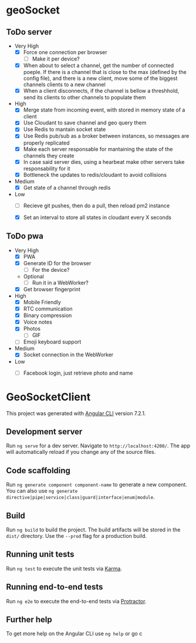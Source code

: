 # geoSocket

## ToDo server
- Very High
	- [x] Force one connection per browser
		- [ ] Make it per device?
	- [x] When about to select a channel, get the number of connected poeple. If there is a channel that is close to the max (defined by the config file), and there is a new client, move some of the biggest channels clients to a new channel
	- [x] When a client disconnects, if the channel is bellow a threshhold, send its clients to other channels to populate them
- High
	- [x] Merge state from incoming event, with stored in memory state of a client
	- [x] Use Cloudant to save channel and geo query them
	- [x] Use Redis to mantain socket state
	- [x] Use Redis pub/sub as a broker between instances, so messages are properly replicated
	- [x] Make each server responsable for mantaining the state of the channels they create
	- [x] In case said server dies, using a hearbeat make other servers take responsability for it
	- [x] Bottleneck the updates to redis/cloudant to avoid collisions 
- Medium
	- [x] Get state of a channel through redis
- Low
	- [ ] Recieve git pushes, then do a pull, then reload pm2 instance
	- [x] Set an interval to store all states in cloudant every X seconds

	
## ToDo pwa
- Very High
	- [X] PWA
	- [X] Generate ID for the browser 
		- [ ] For the device?
	- Optional
		- [ ] Run it in a WebWorker?
	- [x] Get browser fingerprint
- High
	- [X] Mobile Friendly
	- [X] RTC communication
	- [X] Binary compression
	- [X] Voice notes
	- [X] Photos
		- [ ] GIF
	- [ ] Emoji keyboard support
- Medium
	- [X] Socket connection in the WebWorker
- Low
	- [ ] Facebook login, just retrieve photo and name
	
	
# GeoSocketClient

This project was generated with [Angular CLI](https://github.com/angular/angular-cli) version 7.2.1.

## Development server

Run `ng serve` for a dev server. Navigate to `http://localhost:4200/`. The app will automatically reload if you change any of the source files.

## Code scaffolding

Run `ng generate component component-name` to generate a new component. You can also use `ng generate directive|pipe|service|class|guard|interface|enum|module`.

## Build

Run `ng build` to build the project. The build artifacts will be stored in the `dist/` directory. Use the `--prod` flag for a production build.

## Running unit tests

Run `ng test` to execute the unit tests via [Karma](https://karma-runner.github.io).

## Running end-to-end tests

Run `ng e2e` to execute the end-to-end tests via [Protractor](http://www.protractortest.org/).

## Further help

To get more help on the Angular CLI use `ng help` or go c